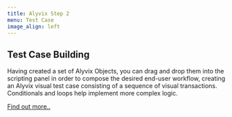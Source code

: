 ```yaml
---
title: Alyvix Step 2
menu: Test Case
image_align: left
---
```


## **Test Case** Building

Having created a set of Alyvix Objects, you can drag and drop them into the scripting panel in order to compose the desired end-user workflow, creating an Alyvix visual test case consisting of a sequence of visual transactions. Conditionals and loops help implement more complex logic.

[Find out more..](https://alyvix.com/doc/3/?classes=btn,btn-primary,btn-lg)
